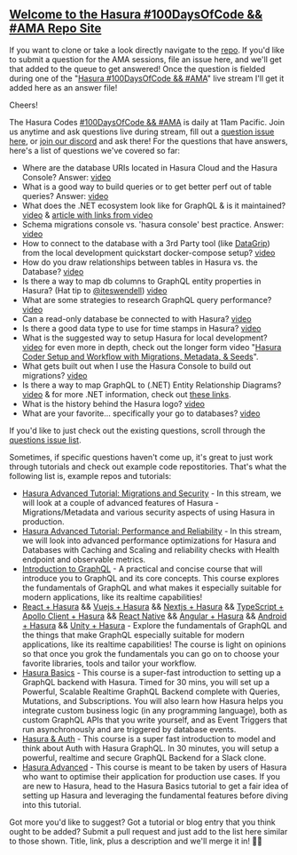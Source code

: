 ## [Welcome to the Hasura #100DaysOfCode && #AMA Repo Site](https://hasura.github.io/ask-me-anything/)

If you want to clone or take a look directly navigate to the [repo](https://github.com/hasura/ask-me-anything/). If you'd like to submit a question for the AMA sessions, file an issue here, and we'll get that added to the queue to get answered! Once the question is fielded during one of the "[Hasura #100DaysOfCode && #AMA](https://twitch.tv/hasurahq)" live stream I'll get it added here as an answer file!

Cheers!

The Hasura Codes [#100DaysOfCode && #AMA](https://twitch.tv/hasurahq) is daily at 11am Pacific. Join us anytime and ask questions live during stream, fill out a [question issue here](https://github.com/hasura/ask-me-anything/issues/new/choose), or [join our discord](https://discord.com/invite/hasura) and ask there! For the questions that have answers, here's a list of questions we've covered so far:

* Where are the database URIs located in Hasura Cloud and the Hasura Console? Answer: [video](https://youtu.be/v6iHkqbjE2c)
* What is a good way to build queries or to get better perf out of table queries? Answer: [video](https://youtu.be/fnuy2FHGI1c)
* What does the .NET ecosystem look like for GraphQL & is it maintained? [video](https://youtu.be/U1sLbRl8IkQ) & [article with links from video](dotnet-graphql-links.md)
* Schema migrations console vs. 'hasura console' best practice. Answer: [video](https://youtu.be/82OnqotEBcA)
* How to connect to the database with a 3rd Party tool (like [DataGrip](https://www.jetbrains.com/datagrip/)) from the local development quickstart docker-compose setup? [video](https://youtu.be/FTSIZ7HdHc8)
* How do you draw relationships between tables in Hasura vs. the Database? [video](https://youtu.be/CMdLV4OC7G4)
* Is there a way to map db columns to GraphQL entity properties in Hasura? (Hat tip to [@iteswendell](https://github.com/itswendell)) [video](https://youtu.be/hiYwejjjNW8)
* What are some strategies to research GraphQL query performance? [video](https://youtu.be/7kN-p6fhsyw)
* Can a read-only database be connected to with Hasura? [video](https://youtu.be/vNb3m6fplwI)
* Is there a good data type to use for time stamps in Hasura? [video](https://youtu.be/ESNjXT5yHU0)
* What is the suggested way to setup Hasura for local development? [video](https://youtu.be/NnbkG5vrF_A) for even more in depth, check out the longer form video "[Hasura Coder Setup and Workflow with Migrations, Metadata, & Seeds](https://youtu.be/NnbkG5vrF_A)".
* What gets built out when I use the Hasura Console to build out migrations? [video](https://youtu.be/GjfSV-NxXaw)
* Is there a way to map GraphQL to (.NET) Entity Relationship Diagrams? [video](https://youtu.be/twdx24-xyXw) & for more .NET information, check out [these links](dotnet-graphql-links.md).
* What is the history behind the Hasura logo? [video](https://youtu.be/x3nxSD4h57Q)
* What are your favorite... specifically your go to databases? [video](https://youtu.be/aCaGJ1XR_i0)

If you'd like to just check out the existing questions, scroll through the [questions issue list](https://github.com/hasura/ask-me-anything/issues).

Sometimes, if specific questions haven't come up, it's great to just work through tutorials and check out example code repostitories. That's what the following list is, example repos and tutorials:

* [Hasura Advanced Tutorial: Migrations and Security](https://youtu.be/MBe1AB2vlkY) - In this stream, we will look at a couple of advanced features of Hasura - Migrations/Metadata and various security aspects of using Hasura in production.
* [Hasura Advanced Tutorial: Performance and Reliability](https://youtu.be/LRAJTlKetPo) - In this stream, we will look into advanced performance optimizations for Hasura and Databases with Caching and Scaling and reliability checks with Health endpoint and observable metrics.
* [Introduction to GraphQL](https://hasura.io/learn/graphql/intro-graphql/introduction/) - A practical and concise course that will introduce you to GraphQL and its core concepts. This course explores the fundamentals of GraphQL and what makes it especially suitable for modern applications, like its realtime capabilities! 
* [React + Hasura](https://hasura.io/learn/graphql/react/introduction/) && [Vuejs + Hasura](https://hasura.io/learn/graphql/vue/introduction/) && [Nextjs + Hasura](https://hasura.io/learn/graphql/nextjs-fullstack-serverless/introduction/) && [TypeScript + Apollo Client + Hasura](https://hasura.io/learn/graphql/typescript-react-apollo/introduction/) && [React Native](https://hasura.io/learn/graphql/react-native/introduction/) && [Angular + Hasura](https://hasura.io/learn/graphql/angular-apollo/introduction/) && [Android + Hasura](https://hasura.io/learn/graphql/android/introduction/) && [Unity + Hasura](https://hasura.io/learn/graphql/unity/introduction/) - Explore the fundamentals of GraphQL and the things that make GraphQL especially suitable for modern applications, like its realtime capabilities! The course is light on opinions so that once you grok the fundamentals you can go on to choose your favorite libraries, tools and tailor your workflow.
* [Hasura Basics](https://hasura.io/learn/graphql/hasura/introduction/) - This course is a super-fast introduction to setting up a GraphQL backend with Hasura. Timed for 30 mins, you will set up a Powerful, Scalable Realtime GraphQL Backend complete with Queries, Mutations, and Subscriptions. You will also learn how Hasura helps you integrate custom business logic (in any programming language), both as custom GraphQL APIs that you write yourself, and as Event Triggers that run asynchronously and are triggered by database events.
* [Hasura & Auth](https://hasura.io/learn/graphql/hasura-auth-slack/introduction/) - This course is a super fast introduction to model and think about Auth with Hasura GraphQL. In 30 minutes, you will setup a powerful, realtime and secure GraphQL Backend for a Slack clone.
* [Hasura Advanced](https://hasura.io/learn/graphql/hasura-advanced/introduction/) - This course is meant to be taken by users of Hasura who want to optimise their application for production use cases. If you are new to Hasura, head to the Hasura Basics tutorial to get a fair idea of setting up Hasura and leveraging the fundamental features before diving into this tutorial.

Got more you'd like to suggest? Got a tutorial or blog entry that you think ought to be added? Submit a pull request and just add to the list here similar to those shown. Title, link, plus a description and we'll merge it in! 👍🏻
